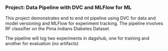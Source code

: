 ### Project: Data Pipeline with DVC and MLFlow for ML

This project demonstrates end to end ml pipeline using DVC for data and model versioning and MLFlow for experiment tracking. The pipeline involves RF classifier on the Pima Indians Diabetes Dataset.

The pipeline will log two experiments in dagshub, one for training and another for evaluation (no artifacts)